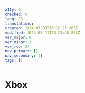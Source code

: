 ```yaml
---
a11y: 0
checked: 0
lang: ES
translations: 
created: 2024-03-03T16:32:23.203Z
modified: 2024-03-11T23:13:46.873Z
ver_major: 0
ver_minor: 1
ver_rev: 20
nav_primary: []
nav_secondary: []
tags: []
---
```

# Xbox
